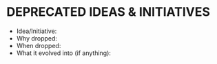 # DEPRECATED IDEAS & INITIATIVES
- Idea/Initiative: 
- Why dropped: 
- When dropped: 
- What it evolved into (if anything):

